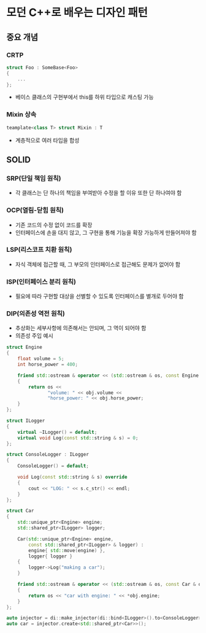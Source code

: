 # 모던 C++로 배우는 디자인 패턴

## 중요 개념

### CRTP

```cpp
struct Foo : SomeBase<Foo>
{
    ...
};
```

* 베이스 클래스의 구현부에서 this를 하위 타입으로 캐스팅 가능

### Mixin 상속

```cpp
teamplate<class T> struct Mixin : T
```

* 계층적으로 여러 타입을 합성

## SOLID

### SRP(단일 책임 원칙)

* 각 클래스는 단 하나의 책임을 부여받아 수정을 할 이유 또한 단 하나여야 함

### OCP(열림-닫힘 원칙)

* 기존 코드의 수정 없이 코드를 확장
* 인터페이스에 손을 대지 않고, 그 구현을 통해 기능을 확장 가능하게 만들어져야 함

### LSP(리스코프 치환 원칙)

* 자식 객체에 접근할 때, 그 부모의 인터페이스로 접근해도 문제가 없어야 함

### ISP(인터페이스 분리 원칙)

* 필요에 따라 구현할 대상을 선별할 수 있도록 인터페이스를 별개로 두어야 함

### DIP(의존성 역전 원칙)

* 추상화는 세부사항에 의존해서는 안되며, 그 역이 되어야 함
* 의존성 주입 예시

```cpp
struct Engine
{
    float volume = 5;
    int horse_power = 400;

    friend std::ostream & operator << (std::ostream & os, const Engine & obj)
    {
        return os <<
               "volume: " << obj.volume <<
               "horse_power: " << obj.horse_power;
    }
};

struct ILogger
{
    virtual ~ILogger() = default;
    virtual void Log(const std::string & s) = 0;
};

struct ConsoleLogger : ILogger
{
    ConsoleLogger() = default;

    void Log(const std::string & s) override
    {
        cout << "LOG: " << s.c_str() << endl;
    }
};

struct Car
{
    std::unique_ptr<Engine> engine;
    std::shared_ptr<ILogger> logger;

    Car(std::unique_ptr<Engine> engine,
        const std::shared_ptr<ILogger> & logger) :
        engine{ std::move(engine) },
        logger{ logger }
    {
        logger->Log("making a car");
    }

    friend std::ostream & operator << (std::ostream & os, const Car & obj)
    {
        return os << "car with engine: " << *obj.engine;
    }
};

auto injector = di::make_injector(di::bind<ILogger>().to<ConsoleLogger>());
auto car = injector.create<std::shared_ptr<Car>>();
```
